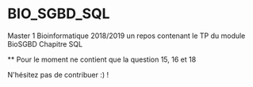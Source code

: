 # BIO_SGBD_SQL
Master 1 Bioinformatique 2018/2019 un repos contenant le TP du module BioSGBD Chapitre SQL


** Pour le moment ne contient que la question 15, 16 et 18

N'hésitez pas de contribuer :) !
